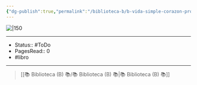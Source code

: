 ```yaml
---
{"dg-publish":true,"permalink":"/biblioteca-b/b-vida-simple-corazon-profundo/"}
---
```


![|150](http://books.google.com/books/content?id=wzosAAAACAAJ&printsec=frontcover&img=1&zoom=1&source=gbs_api)

---

- Status:: #ToDo 
- PagesRead:: 0
- #libro

---


> [[📚 Biblioteca (B) 📚/📚 Biblioteca (B) 📚\|📚 Biblioteca (B) 📚]]